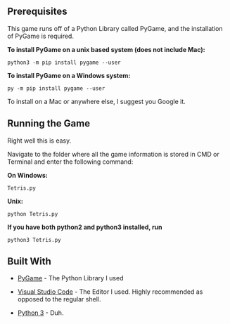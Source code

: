 ## Prerequisites
This game runs off of a Python Library called PyGame, and the installation of PyGame is required.

**To install PyGame on a unix based system (does not include Mac):**

`python3 -m pip install pygame --user`

**To install PyGame on a Windows system:**

`py -m pip install pygame --user`

To install on a Mac or anywhere else, I suggest you Google it.

## Running the Game
Right well this is easy. 

Navigate to the folder where all the game information is stored in CMD or Terminal and enter the following command:

**On Windows:**

`Tetris.py`

**Unix:**

`python Tetris.py`

**If you have both python2 and python3 installed, run**

`python3 Tetris.py`

## Built With
* [PyGame](http://www.pygame.org/news) - The Python Library I used

* [Visual Studio Code](https://code.visualstudio.com/) - The Editor I used. Highly recommended as opposed to the regular shell.

* [Python 3](https://www.python.org/downloads/) - Duh.
